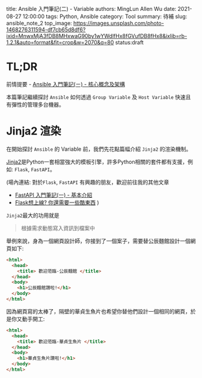 title: Ansible 入門筆記(二) - Variable
authors: MingLun Allen Wu
date: 2021-08-27 12:00:00
tags: Python, Ansible
category: Tool
summary: 待補
slug: ansible_note_2
top_image: https://images.unsplash.com/photo-1468276311594-df7cb65d8df6?ixid=MnwxMjA3fDB8MHxwaG90by1wYWdlfHx8fGVufDB8fHx8&ixlib=rb-1.2.1&auto=format&fit=crop&w=2070&q=80
status:draft

# TL;DR

前情提要 - [Ansible 入門筆記(ㄧ) - 核心概念及架構](https://minglunwu.github.io/notes/2021/ansible_note.html)

本篇筆記繼續探討 `Ansible` 如何透過 `Group Variable` 及 `Host Variable` 快速且有彈性的管理多台機器。

# Jinja2 渲染

在開始探討 `Ansible` 的 Variable 前，我們先花點篇幅介紹 `Jinja2` 的渲染機制。

[Jinja2](https://jinja.palletsprojects.com/en/3.0.x/)是Python一套相當強大的模板引擎，許多Python相關的套件都有支援，例如: `Flask`, `FastAPI`。

(場內連結: 對於`Flask`, `FastAPI` 有興趣的朋友，歡迎前往我的其他文章
+ [FastAPI 入門筆記(一) - 基本介紹](https://minglunwu.github.io/notes/2021/fast_api_note_1.html)
+ [Flask想上線? 你還需要一些酷東西](https://minglunwu.github.io/notes/2021/flask_plus_wsgi.html)
)

`Jinja2`最大的功用就是

> 根據需求動態寫入資訊到檔案中

舉例來說，身為一個網頁設計師，你接到了一個案子，需要替公辰麵館設計一個網頁如下:

```html
<html>
  <head>
    <title> 歡迎蒞臨-公辰麵館 </title>
  </head>
  <body>
    <h1>公辰麵館讚啦!</h1>
  </body>
</html>
```

因為網頁寫的太棒了，隔壁的華貞生魚片也希望你替他們設計一個相同的網頁，於是你又動手開工:

```html
<html>
  <head>
    <title> 歡迎蒞臨-華貞生魚片 </title>
  </head>
  <body>
    <h1>華貞生魚片讚啦!</h1>
  </body>
</html>
```

